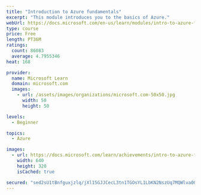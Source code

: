 ```yaml
---
title: "Introduction to Azure fundamentals"
excerpt: "This module introduces you to the basics of Azure."
webUrl: https://docs.microsoft.com/en-us/learn/modules/intro-to-azure-fundamentals/
type: course
price: Free
length: PT36M
ratings:
  count: 86083
  average: 4.7955346
heat: 168

provider:
  name: Microsoft Learn
  domain: microsoft.com
  images:
    - url: /assets/images/organizations/microsoft.com-50x50.jpg
      width: 50
      height: 50

levels:
  - Beginner

topics:
  - Azure

images:
  - url: https://docs.microsoft.com/learn/achievements/intro-to-azure-fundamentals-social.png
    width: 640
    height: 320
    isCached: true

secured: "sed2sU1tBnfguxjzlq/jXl15GJJCecL3tn1TGOsYL1LbKN2NszUq7MQWlva0O5vsLNNWSVaRUIvrQxaMn0C4Eu+9r1ApFzY50+q9TzGpXdk919EeJ3W59R0K3RQw0v1UYW8hOrUuSg/cCnxbuxYwUzWs5uqMGaHDDE2kT1diXPRxBdqxWQAzlEa5qX5VrL9NCwOAcpFTGCBegMDst88KTVr5OAdbTjd/Lq3VH3N4PZMXHug8lpOWoxM8w34aUYvbQuTNY5SwYUHwvvCOtVoVXwv0EFm18RDTDINe+LJlLDRhSHKbiGCOcnzPSjYO7oResdmky+x8YL4FT4jP4jqp9NI8vhoGzaGCp2lEA+LsDY96HAqaniPjJB0UnhlWTp4zZ/PpwBx/gJF2JdSVaWWmBRlLGXmuY1aZ+jG1Mv5qZMqqpDKt4dRdzC6iL8NAbOey;0ViWvsy6Q0oCr62InEhF+g=="
---
```


